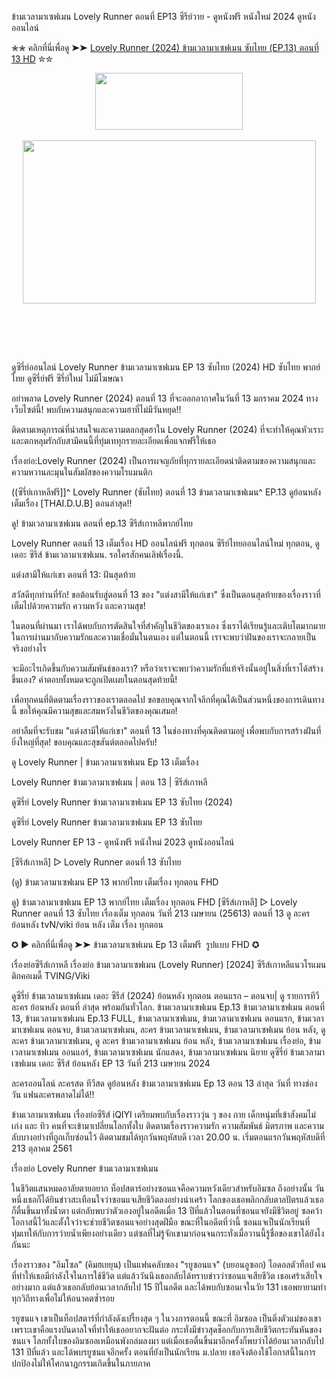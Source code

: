 <p>ข้ามเวลามาเซฟเมน Lovely Runner ตอนที่ EP13 ซีรีย์วาย - ดูหนังฟรี หนังใหม่ 2024 ดูหนังออนไลน์</p><p>✮✮ คลิกที่นี่เพื่อดู ➤➤ <a href="https://www.filmsortie.com/tv/230923-1-13/lovely-runner.html">Lovely Runner (2024) ข้ามเวลามาเซฟเมน ซับไทย (EP.13) ตอนที่ 13 HD</a> ✮✮</p><div class="separator" style="clear: both; text-align: center;"><a href="https://www.filmsortie.com/tv/230923-1-13/lovely-runner.html" style="margin-left: 1em; margin-right: 1em;"><img border="0" data-original-height="266" data-original-width="679" height="91" src="https://blogger.googleusercontent.com/img/b/R29vZ2xl/AVvXsEiWskw0edH1g3-Ft_5N_KvDpp2BTp-5LN9_sLVvITjpOKIhCNNyJfim_z3DGZwK27xc0-47kZiAJEp1U18eqH5Lk5ndMvqChq0poxuIQgdoMT3yo92fV3J5KFPaEFOH9caDiTpmyfuEiqKkCEg9V51yNaAabuBNbKW8GSbOC0GNPTSmMP_LtmRZA1rWohM/w236-h91/download.png" width="236" /></a></div><br /><div class="separator" style="clear: both; text-align: center;"><a href="https://www.filmsortie.com/tv/230923-1-13/lovely-runner.html" style="margin-left: 1em; margin-right: 1em;"><img border="0" data-original-height="608" data-original-width="1094" height="261" src="https://blogger.googleusercontent.com/img/b/R29vZ2xl/AVvXsEjDHidaXQkToiGqVHrYTq5RpHRO_AQZbgX_ILLTZfPCdHg5sh0mn9uQw8o3VdMk-vq9GIASdk4bPy5-n8G9FPPY52T26U3C0YgcUscc0Ic7EFC2Q2ExdF9Ce4t6d-yNekjGF0IMJyDC2TSKTDc7eUTrn3TyLHQB9Avj3GZDisz8XHbxHLbNZAF_a82aCoE/w469-h261/image.png" width="469" /></a></div><br /><p><br /></p><p><br /></p><p>ดูซีรี่ย์ออนไลน์ Lovely Runner ข้ามเวลามาเซฟเมน EP 13 ซับไทย (2024) HD ซับไทย พากย์ไทย ดูซีรี่ย์ฟรี ซีรี่ย์ใหม่ ไม่มีโฆษณา&nbsp;</p><p>อย่าพลาด Lovely Runner (2024) ตอนที่ 13 ที่จะออกอากาศในวันที่ 13 มกราคม 2024 ทางเว็บไซต์นี้! พบกับความสนุกและความฮาที่ไม่มีวันหยุด!!</p><p>ติดตามเหตุการณ์ที่น่าสนใจและความตลกสุดฮาใน Lovely Runner (2024) ที่จะทำให้คุณหัวเราะและตกหลุมรักกับสามีคนนี้ที่ทุ่มเททุกรายละเอียดเพื่อแจกฟรีให้เธอ</p><p>เรื่องย่อ:Lovely Runner (2024) เป็นการผจญภัยที่ทุกรายละเอียดน่าติดตามของความสนุกและความหวานละมุนในสัมผัสของความโรแมนติก</p><p>((ซีรี่ย์เกาหลีฟรี]]^ Lovely Runner (ซับไทย) ตอนที่ 13 ข้ามเวลามาเซฟเมน^ EP.13 ดูย้อนหลัง เต็มเรื่อง [THAI.D.U.B] ตอนล่าสุด!!</p><p>ดู! ข้ามเวลามาเซฟเมน ตอนที่ ep.13 ซีรีส์เกาหลีพากย์ไทย</p><p>Lovely Runner ตอนที่ 13 เต็มเรื่อง HD ออนไลน์ฟรี ทุกตอน ซีรีย์ไทยออนไลน์ใหม่ ทุกตอน, ดูเดอะ ซีรีส์ ข้ามเวลามาเซฟเมน. รอใครสักคนเลิฟเรื่องนี้.</p><p>แต่งสามีให้แก่เขา ตอนที่ 13: ฝันสุดท้าย</p><p>สวัสดีทุกท่านที่รัก! ขอต้อนรับสู่ตอนที่ 13 ของ "แต่งสามีให้แก่เขา" ซึ่งเป็นตอนสุดท้ายของเรื่องราวที่เต็มไปด้วยความรัก ความหวัง และความสุข!</p><p>ในตอนที่ผ่านมา เราได้พบกับการตัดสินใจที่สำคัญในชีวิตของเราเอง ซึ่งเราได้เรียนรู้และเติบโตมากมายในการผ่านมากับความรักและความเชื่อมั่นในตนเอง แต่ในตอนนี้ เราจะพบว่าฝันของเราจะกลายเป็นจริงอย่างไร</p><p>จะมีอะไรเกิดขึ้นกับความสัมพันธ์ของเรา? หรือว่าเราจะพบว่าความรักที่แท้จริงนั้นอยู่ในสิ่งที่เราได้สร้างขึ้นเอง? คำตอบทั้งหมดจะถูกเปิดเผยในตอนสุดท้ายนี้!</p><p>เพื่อทุกคนที่ติดตามเรื่องราวของเราตลอดไป ขอขอบคุณจากใจลึกที่คุณได้เป็นส่วนหนึ่งของการเดินทางนี้ ขอให้คุณมีความสุขและสมหวังในชีวิตของคุณเสมอ!</p><p>อย่าลืมที่จะรับชม "แต่งสามีให้แก่เขา" ตอนที่ 13 ในช่องทางที่คุณติดตามอยู่ เพื่อพบกับการสร้างฝันที่ยิ่งใหญ่ที่สุด! ขอบคุณและสุขสันต์ตลอดไปครับ!</p><p>ดู Lovely Runner | ข้ามเวลามาเซฟเมน Ep 13 เต็มเรื่อง</p><p>Lovely Runner ข้ามเวลามาเซฟเมน | ตอน 13 | ซีรีส์เกาหลี</p><p>ดูซีรี่ย์ Lovely Runner ข้ามเวลามาเซฟเมน EP 13 ซับไทย (2024)</p><p>ดูซีรี่ย์ Lovely Runner ข้ามเวลามาเซฟเมน EP 13 ซับไทย</p><p>Lovely Runner EP 13 - ดูหนังฟรี หนังใหม่ 2023 ดูหนังออนไลน์</p><p>[ซีรีส์เกาหลี] ▷ Lovely Runner ตอนที่ 13 ซับไทย</p><p>(ดู) ข้ามเวลามาเซฟเมน EP 13 พากย์ไทย เต็มเรื่อง ทุกตอน FHD</p><p>ดู) ข้ามเวลามาเซฟเมน EP 13 พากย์ไทย เต็มเรื่อง ทุกตอน FHD [ซีรีส์เกาหลี] ▷ Lovely Runner ตอนที่ 13 ซับไทย เรื่องเต็ม ทุกตอน วันที่ 213 เมษายน (25613) ตอนที่ 13 ดู ละคร ย้อนหลัง tvN/viki ย้อน หลัง เต็ม เรื่อง ทุกตอน</p><p>✪ ▶ คลิกที่นี่เพื่อดู ➤➤ ข้ามเวลามาเซฟเมน Ep 13 เต็มฟรี&nbsp; รูปแบบ FHD ✪&nbsp;</p><p>เรื่องย่อซีรีส์เกาหลี เรื่องย่อ ข้ามเวลามาเซฟเมน (Lovely Runner) [2024] ซีรีส์เกาหลีแนวโรแมนติกคอเมดี้ TVING/Viki</p><p>ดูซีรี่ย์ ข้ามเวลามาเซฟเมน เดอะ ซีรีส์ (2024) ย้อนหลัง ทุกตอน ตอนแรก – ตอนจบ| ดู รายการทีวี ละคร ย้อนหลัง ตอนที่ ล่าสุด พร้อมกันทั่วโลก. ข้ามเวลามาเซฟเมน Ep.13 ข้ามเวลามาเซฟเมน ตอนที่ 13, ข้ามเวลามาเซฟเมน Ep.13 FULL, ข้ามเวลามาเซฟเมน, ข้ามเวลามาเซฟเมน ตอนแรก, ข้ามเวลามาเซฟเมน ตอนจบ, ข้ามเวลามาเซฟเมน, ละคร ข้ามเวลามาเซฟเมน, ข้ามเวลามาเซฟเมน ย้อน หลัง, ดู ละคร ข้ามเวลามาเซฟเมน, ดู ละคร ข้ามเวลามาเซฟเมน ย้อน หลัง, ข้ามเวลามาเซฟเมน เรื่องย่อ, ข้ามเวลามาเซฟเมน ออนแอร์, ข้ามเวลามาเซฟเมน นักแสดง, ข้ามเวลามาเซฟเมน นิยาย ดูซีรี่ย์ ข้ามเวลามาเซฟเมน เดอะ ซีรีส์ ย้อนหลัง EP 13 วันที่ 213 เมษายน 2024</p><p>ละครออนไลน์ ละครสด ทีวีสด ดูย้อนหลัง ข้ามเวลามาเซฟเมน Ep 13 ตอน 13 ล่าสุด วันที่ ทางช่องวัน แฟนละครพลาดไม่ได้!!</p><p>ข้ามเวลามาเซฟเมน เรื่องย่อซีรีส์ iQIYI เตรียมพบกับเรื่องราววุ่น ๆ ของ กาย เด็กหนุ่มที่เข้าสังคมไม่เก่ง และ ทิว คนที่จะเข้ามาเปลี่ยนโลกทั้งใบ ติดตามเรื่องราวความรัก ความสัมพันธ์ มิตรภาพ และความลับบางอย่างที่ถูกเก็บซ่อนไว้ ติดตามชมได้ทุกวันพฤหัสบดี เวลา 20.00 น. เริ่มตอนแรกวันพฤหัสบดีที่ 213 ตุลาคม 2561</p><p>เรื่องย่อ Lovely Runner ข้ามเวลามาเซฟเมน</p><p>ในชีวิตแสนหมดอาลัยตายอยาก ท็อปสตาร์อย่างซอนแจคือความหวังเดียวสำหรับอิมซล ถึงอย่างนั้น วันหนึ่งเธอก็ได้ยินข่าวสะเทือนใจว่าซอนแจเสียชีวิตลงอย่างน่าเศร้า โลกของเธอพลิกกลับตาลปัตรแล้วเธอก็ตื่นขึ้นมาทั้งน้ำตา แต่กลับพบว่าตัวเองอยู่ในอดีตเมื่อ 13 ปีที่แล้วในตอนที่ซอนแจยังมีชีวิตอยู่ ซลคว้าโอกาสนี้ไว้และตั้งใจว่าจะช่วยชีวิตซอนแจอย่างสุดฝีมือ ขณะที่ในอดีตที่ว่านี้ ซอนแจเป็นนักเรียนที่ทุ่มเทให้กับการว่ายน้ำเพียงอย่างเดียว แต่ซลที่ไม่รู้จักเขามาก่อนจนกระทั่งเมื่อวานนี้รู้ชื่อของเขาได้ยังไงกันนะ</p><p>เรื่องราวของ "อิมโซล" (คิมฮเยยุน) เป็นแฟนคลับของ "รยูซอนแจ" (บยอนอูซอก) ไอดอลตัวท็อป คนที่ทำให้เธอมีกำลังใจในการใช้ชีวิต แต่แล้ววันนึงเธอกลับได้ทราบข่าวว่าซอนแจเสียชีวิต เธอเศร้าเสียใจอย่างมาก แต่แล้วเธอกลับย้อนเวลากลับไป 15 ปีในอดีต และได้พบกับซอนเจในวัย 131 เธอพยายามทำทุกวิถีทางเพื่อไม่ให้อนาคตซ้ำรอย</p><p>รยูซนแจ เขาเป็นท็อปสตาร์ที่กำลังดังเปรี้ยงสุด ๆ ในวงการตอนนี้ ขณะที่ อิมซอล เป็นติ่งตัวแม่ของเขา เพราะเขาคือแรงบันดาลใจที่ทำให้เธออยากจะฝันต่อ กระทั่งมีข่าวสุดช็อกกับการเสียชีวิตกระทันหันของซนแจ โลกทั้งใบของอิมซอลเหมือนพังถล่มลงมา แต่เมื่อเธอตื่นขึ้นมาอีกครั้งก็พบว่าได้ย้อนเวลากลับไป 131 ปีที่แล้ว และได้พบรยูซนแจอีกครั้ง ตอนที่ยังเป็นนักเรียน ม.ปลาย เธอจึงต้องใช้โอกาสนี้ในการปกป้องไม่ให้โศกนาฏกรรมเกิดขึ้นในภายภาค</p><div><br /></div>

<!--

**Here are some ideas to get you started:**

🙋‍♀️ A short introduction - what is your organization all about?
🌈 Contribution guidelines - how can the community get involved?
👩‍💻 Useful resources - where can the community find your docs? Is there anything else the community should know?
🍿 Fun facts - what does your team eat for breakfast?
🧙 Remember, you can do mighty things with the power of [Markdown](https://docs.github.com/github/writing-on-github/getting-started-with-writing-and-formatting-on-github/basic-writing-and-formatting-syntax)
-->
